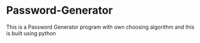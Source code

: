 # Password-Generator
This is a Password Generator program with own choosing algorithm and this is built using python
